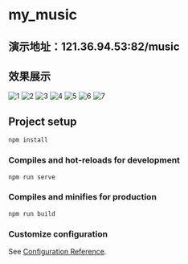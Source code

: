# my_music

## 演示地址：121.36.94.53:82/music

## 效果展示
![1](https://github.com/swifft/musicTool/blob/master/public/images/1.png)
![2](https://github.com/swifft/musicTool/blob/master/public/images/2.png)
![3](https://github.com/swifft/musicTool/blob/master/public/images/3.png)
![4](https://github.com/swifft/musicTool/blob/master/public/images/4.png)
![5](https://github.com/swifft/musicTool/blob/master/public/images/5.png)
![6](https://github.com/swifft/musicTool/blob/master/public/images/6.png)
![7](https://github.com/swifft/musicTool/blob/master/public/images/7.png)

## Project setup
```
npm install
```

### Compiles and hot-reloads for development
```
npm run serve
```

### Compiles and minifies for production
```
npm run build
```

### Customize configuration
See [Configuration Reference](https://cli.vuejs.org/config/).
